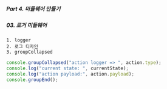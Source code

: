 ##### Part 4. 미들웨어 만들기

##### 03. 로거 미들웨어

```
1. logger
2. 로그 디자인
3. groupCollapsed
```

```javascript
console.groupCollapsed("action logger => ", action.type);
console.log("current state: ", currentState);
console.log("action payload:", action.payload);
console.groupEnd();
```
